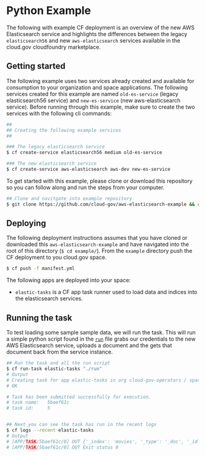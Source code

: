 Python Example
==============

The following with example CF deployment is an overview of the new AWS Elasticsearch service and highlights the differences between the legacy `elasticsearch56` and new `aws-elasticsearch` services available in the cloud.gov cloudfoundry marketplace.

## Getting started

The following example uses two services already created and available for consumption to your organization and space applications. The following services created for this example are named `old-es-service` (legacy elasticsearch56 service) and `new-es-service` (new aws-elasticsearch service).  Before running through this example, make sure to create the two services with the following cli commands:

```bash
##
## Creating the following example services
##

### The legacy elasticsearch service
$ cf create-service elasticsearch56 medium old-es-service

### The new elasticsearch service
$ cf create-service aws-elasticsearch aws-dev new-es-service
```

To get started with this example, please clone or download this repository so you can follow along and run the steps from your computer.

```bash
## Clone and navitgate into example repository
$ git clone https://github.com/cloud-gov/aws-elasticsearch-example && cd aws-elasticsearch-example
```

## Deploying

The following deployment instructions assumes that you have cloned or downloaded this `aws-elasticsearch-example` and have navigated into the root of this directory (`$ cd example/`).  From the `example` directory push the CF deployment to you cloud.gov space.

```bash
$ cf push -f manifest.yml
```

The following apps are deployed into your space:
- `elastic-tasks` is a CF app task runner used to load data and indices into the elasticsearch services.

## Running the task

To test loading some sample sample data, we will run the task. This will run a simple python script found in the [`run`](./run) file grabs our credentials to the new AWS Elasticsearch service, uploads a document and the gets that document back from the service instance.

```bash
## Run the task and all the run script
$ cf run-task elastic-tasks "./run"
# Output
# Creating task for app elastic-tasks in org cloud-gov-operators / space andrew.burnes as admin...
# OK

# Task has been submitted successfully for execution.
# task name:   5baef61c
# task id:     5


## Next you can see the task has run in the recent logs
$ cf logs --recent elastic-tasks
# Output
# [APP/TASK/5baef61c/0] OUT {'_index': 'movies', '_type': '_doc', '_id': '5', '_version': 1, '_seq_no': 0, '_primary_term': 1, 'found': True, '_source': {'title': 'Moneyball', 'director': 'Bennett Miller', 'year': '2011'}}
# [APP/TASK/5baef61c/0] OUT Exit status 0
```
